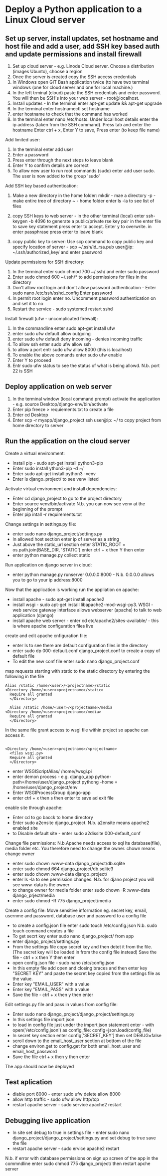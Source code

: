Deploy a Python application to a Linux Cloud server
===================================================

Set up server, install updates, set hostname and host file and add a user, add SSH key based auth and update permissions and install firewall
---------------------------------------------------------------------------------------------------------------------------------------------

1. Set up cloud server - e.g. Linode Cloud server. Choose a distribution (images Ubunto), choose a region
2. Once the server is created copy the SSH access credentials
3. In Windows open GIT Bash application twice (to have two terminal windows (one for cloud server and one for local machine.)
4. In the left trminal (cloud) paste the SSH credentials and enter password. You will then be SSH's into your web server - root@localhost.
5. Install updates - In the terminal enter apt-get update && apt-get upgrade
6. In the terminal enter hostnamectl set hostname <hostname>
7. enter hostname to check that the command has worked
8. In the terminal enter nano /etc/hosts. Under local host details enter the ip address (taken from the SSH command). Press tab and enter the hostname
  Enter ctrl + x, Enter Y to save, Press enter (to keep file name)
  
Add limited user:
1. In the terminal enter add user <username>
2. Enter a password
3. Press enter through the next steps to leave blank
4. Enter Y to confirm details are correct
5. To allow new user to run root commands (sudo) enter add user <username> sudo. The user is now added to the group 'sudo'
  
Add SSH key based authentication:
1. Make a new directory in the home folder:
mkdir - mae a directory
-p - make entire tree of directory
~ - home folder
enter ls -la to see list of files

2. copy SSH keys to web server - in the other terminal (local) enter ssh-keygen -b 4096 to generate a public/private rse key pair
in the enter file to save key statement press enter to accept. Enter y to overwrite. in enter passphrase press enter to leave blank
  
3. copy public key to server:
Use scp command to copy public key and specify location of server - scp ~/.ssh/id_rsa.pub user@ip: ~/.ssh/authorized_key/ and enter password
  
Update permissions for SSH directory:
1. In the terminal enter sudo chmod 700 ~/.ssh/ and enter sudo password
2. Enter sudo chmod 600 ~/.ssh/* to add permissions for files in the directory
3. Don't allow root login and don't allow password authentication - Enter sudo nano /etc/ssh/sshd_config Enter password
4. In permit root login enter no. Uncomment password authentication on and set it to no
5. Restart the service - sudo systemctl restart sshd
  
Install firewall (ufw - uncomplicated firewall):
  
1. In the commandline enter sudo apt-get install ufw
2. enter sudo ufw default allow outgoing
3. enter sudo ufw default deny incoming - denies incoming traffic
4. To allow ssh enter sudo ufw allow ssh
5. to allow a port entr sudo ufw allow 8000 (this is localhost)
6. To enable the above comands enter sudo ufw enable
7. Enter Y to proceed
8. Entr sudo ufw status to see the status of what is being allowd. N.b. port 22 is SSH
  
Deploy application on web server
--------------------------------
1. In the terminal window (local command prompt) activate the application - e.g. source Desktop/django-env/bin/activate
2. Enter pip freeze > requiements.txt to create a file
3. Enter cd Desktop
4. Enter scp -r myapp/django_project ssh user@ip: ~/ to copy project from home directory to server
  
Run the application on the cloud server
---------------------------------------
Create a virtual environment:
- Install pip - sudo apt-get install python3-pip
- Enter sudo install ython3-pip -d ~/
- Enter sudo apt-get install python3 -venv
- Enter ls django_project/ to see venv listed
  
Activate virtual environment and install dependencies:
- Enter cd django_project to go to the project directory
- Enter source venv/bin/activate
N.b. you can now see venv at the beginning of the prompt
- Enter pip intall -r requirements.txt
  
Change settings in settings.py file:  
- enter sudo nano django_project/settings.py
- In allowed host section enter ip of server as a string
- Just above the static_url section enter STATIC_ROOT = os.path.join(BASE_DIR, 'STATIC') enter ctrl + x then Y then enter
- enter python manage.py collect static
  
Run application on django server in cloud:
- enter python manage.py runserver 0.0.0.0:8000 - N.b. 0.0.0.0 allows you to go to your ip address:8000
  
Now that the application is working run the appliation on apache:
- install apache - sudo apt-get install apache2
- install wsgi - sudo apt-get install libapache2-mod-wsgi-py3. WSGI - web service gateway interface allows webserver (apache) to talk to web application (django)
- install apache web server - enter cd etc/apache2/sites-available/ - this is where apache configuration files live
  
create and edit apache cnfiguration file:
- enter ls to see there are default configuration files in the directory
- enter sudo dp 000-default.conf django_project.conf to create a copy of default file  
- To edit the new conf file enter sudo nano django_project.conf

map requests starting with static to the static directory by entering the following in the file
  
```
Alias /static /home/<user>/<projectname>/static
<Directory /home/<user><projectname>/static>
  Require all granted
  </Directory>

  Alias /static /home/<user>/<projectname>/media
<Directory /home/<user><projectname>/media>
  Require all granted
  </Directory>
```
  
In the same file grant access to wsgi file within project so apache can access it.
  
```
 
<Directory /home/<user><projectname>/<projectname>
  <files wsgi.py>
  Require all granted
  </Directory>
```
- enter WSGIScriptAlias/ /home/<user><projectname><projectname>/wsgi.pi
- enter demon process - e.g. django_app python-path=/home/user/django_project pythong -home = /home/user/django_project/env
- Enter WSGIProcessGroup django-app
- enter ctrl + x then s then enter to save ad exit file

enable site through apache:
- Enter cd to go bacck to home directory
- Enter sudo a2ensite django_project. N.b. a2ensite means apache2 enabled site 
- to Disable default site - enter sudo a2dissite 000-default_conf
  
Change file permissions:
N.b.Apache needs access to sql lte database(file), media folder etc. You therefore need to change the owner. chown means change owner 
  
- enter sudo chown :www-data django_project/db.sqlite
- enter sudo chmod 664 django_project/db.sqlite3
- enter sudo chown :www-data django_project/
- enter ls -la to see permission changes. N.b. for djano project you will see www-data is the owner
- to change owner for media folder enter sudo chown -R :www-data django_prject/media
- enter sudo chmod -R 775 django_project/media
  
Create a config file:
Move sensitive information eg. secret key, email, usernme and password, database user and password to a config file
  
- to create a config.json file enter sudo touch /etc/config.json N.b. sudo touch command creates a file
- To get secrt key enter sudo nano django_project/ from app
- enter django_project/settings.py
- From the settings file copy secret key and then detet it from the file. (The secret key will be loaded in from the config file instead)
Save the file - ctrl + x then Y then enter
- open config.json file - sudo nano /etc/config.json
- In this empty file add open and closing braces and then enter key "SECRET KEY" and paste the secret key copied from the settings file as the value.
- Enter key "EMAIL_USER" with a value
- Enter key "EMAIL_PASS" with a value
- Save the file - ctrl + x then y then enter
  
Edit settings.py file and pass in values from config file:
- Enter sudo nano django_project/django_project/settings.py
- In this settings file import json
- to load in config file just under the import json statement enter - with open('/etc/config.json') as config_file: config=json.load(config_file)
- In secret key section enter config['SECRET_KEY'] then set DEBUG=false
- scroll down to the email_host_user section at bottom of the file
- change environ.get to config.get for both email_host_user and email_host_password
- Save the file ctrl + x then y then enter
  
The app should now be deployed
  
Test aplication
------------------
  
- diable port 8000 - enter sudo ufw delete allow 8000
- allow http traffic - sudo ufw allow http/tcp
- restart apache server - sudo service apache2 restart
  
Debugging live application
---------------------------
  
- In site set debug to true in settings file - enter sudo nano django_project/django_project/settings.py and set debug to true
save the file
- restart apache server - sudo ervice apache2 restart
  
N.b. if error with database permissions on sign up screen of the app in the commndline enter sudo chmod 775 django_project/ then restart apche server



  


